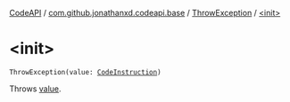 [CodeAPI](../../index.md) / [com.github.jonathanxd.codeapi.base](../index.md) / [ThrowException](index.md) / [&lt;init&gt;](.)

# &lt;init&gt;

`ThrowException(value: `[`CodeInstruction`](../../com.github.jonathanxd.codeapi/-code-instruction.md)`)`

Throws [value](-init-.md#com.github.jonathanxd.codeapi.base.ThrowException$<init>(com.github.jonathanxd.codeapi.CodeInstruction)/value).

